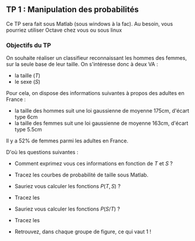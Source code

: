 <script type="text/javascript" async
  src="https://cdn.mathjax.org/mathjax/latest/MathJax.js?config=TeX-MML-AM_CHTML">
</script>

## TP 1 : Manipulation des probabilités

Ce TP sera fait sous Matlab (sous windows à la fac).
Au besoin, vous pourriez utiliser Octave chez vous ou sous linux

### Objectifs du TP

On souhaite réaliser un classifieur reconnaissant les hommes des femmes, sur la seule base de leur taille.
On s'intéresse donc à deux VA :
- la taille ($T$)
- le sexe ($S$)

Pour cela, on dispose des informations suivantes à propos des adultes en France :

- la taille des hommes suit une loi gaussienne de moyenne 175cm, d'écart type 6cm
- la taille des femmes suit une loi gaussienne de moyenne 163cm, d'écart type 5.5cm

Il y a 52% de femmes parmi les adultes en France.

D'où les questions suivantes :
- Comment exprimez vous ces informations en fonction de $T$ et $S$ ?
- Tracez les courbes de probabilité de taille sous Matlab.

- Sauriez vous calculer les fonctions $P(T,S)$ ?
- Tracez les

- Sauriez vous calculer les fonctions $P(S/T)$ ?
- Tracez les

- Retrouvez, dans chaque groupe de figure, ce qui vaut 1 !
